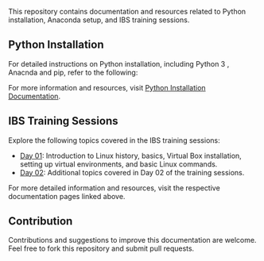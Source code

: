 
This repository contains documentation and resources related to Python installation, Anaconda setup, and IBS training sessions.

## Python Installation

For detailed instructions on Python installation, including Python 3 
, Anacnda and pip, refer to the following:

For more information and resources, visit [Python Installation Documentation](https://ayushsonuu.github.io/pythonIBS/ReadmePythonAnacondaInstallation).


## IBS Training Sessions

Explore the following topics covered in the IBS training sessions:

- [Day 01](https://ayushsonuu.github.io/pythonIBS/Day01): Introduction to Linux history, basics, Virtual Box installation, setting up virtual environments, and basic Linux commands.
- [Day 02](https://ayushsonuu.github.io/pythonIBS/Day02): Additional topics covered in Day 02 of the training sessions.

For more detailed information and resources, visit the respective documentation pages linked above.

## Contribution

Contributions and suggestions to improve this documentation are welcome. Feel free to fork this repository and submit pull requests.


